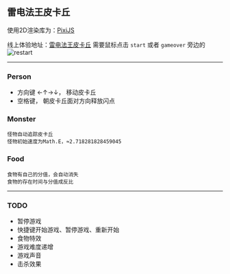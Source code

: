 ## 雷电法王皮卡丘

使用2D渲染库为：[PixiJS](https://pixijs.com/)

线上体验地址：[雷电法王皮卡丘](http://game.lovinghlx.cn/)
需要鼠标点击 `start` 或者 `gameover` 旁边的 ![restart](http://sevennorth.lovinghlx.cn/imgbed/restart.png)

--------

### Person
  - 方向键 ←↑→↓， 移动皮卡丘
  - 空格键， 朝皮卡丘面对方向释放闪点

### Monster
    怪物自动追踪皮卡丘
    怪物初始速度为Math.E，≈2.718281828459045
### Food
    食物有自己的分值，会自动消失
    食物的存在时间与分值成反比

------

### TODO

- 暂停游戏
- 快捷键开始游戏、暂停游戏、重新开始
- 食物特效
- 游戏难度递增
- 游戏声音
- 击杀效果



